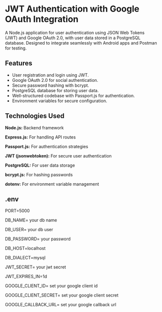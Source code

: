
# JWT Authentication with Google OAuth Integration

A Node.js application for user authentication using JSON Web Tokens (JWT) and Google OAuth 2.0, with user data stored in a PostgreSQL database. Designed to integrate seamlessly with Android apps and Postman for testing.


## Features

- User registration and login using JWT.
- Google OAuth 2.0 for social authentication.
- Secure password hashing with bcrypt.
- PostgreSQL database for storing user data.
- Well-structured codebase with Passport.js for authentication.
- Environment variables for secure configuration.


## Technologies Used

**Node.js:** Backend framework

**Express.js:** For handling API routes

**Passport.js:** For authentication strategies

**JWT (jsonwebtoken):** For secure user authentication

**PostgreSQL:** For user data storage

**bcrypt.js:** For hashing passwords

**dotenv:** For environment variable management



## .env

PORT=5000

DB_NAME= your db name

DB_USER= your db user

DB_PASSWORD= your password

DB_HOST=localhost

DB_DIALECT=mysql

JWT_SECRET= your jwt secret

JWT_EXPIRES_IN=1d

GOOGLE_CLIENT_ID= set your google client id

GOOGLE_CLIENT_SECRET= set your google client secret

GOOGLE_CALLBACK_URL= set your google callback url